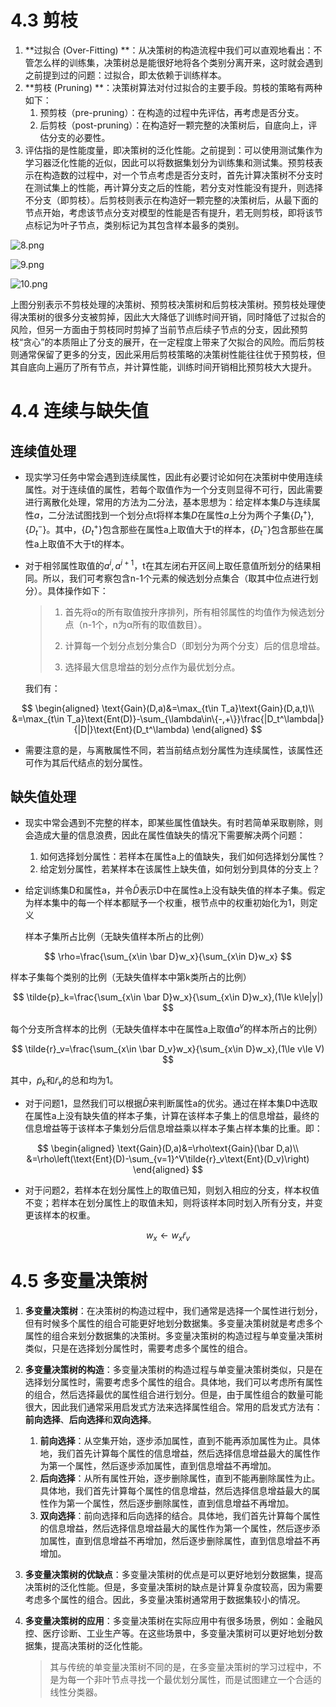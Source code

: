 # 4.3 剪枝

1. **过拟合 (Over-Fitting) **：从决策树的构造流程中我们可以直观地看出：不管怎么样的训练集，决策树总是能很好地将各个类别分离开来，这时就会遇到之前提到过的问题：过拟合，即太依赖于训练样本。
2. **剪枝 (Pruning) **：决策树算法对付过拟合的主要手段。剪枝的策略有两种如下：
   1. 预剪枝（pre-pruning）：在构造的过程中先评估，再考虑是否分支。
   2. 后剪枝（post-pruning）：在构造好一颗完整的决策树后，自底向上，评估分支的必要性。
3. 评估指的是性能度量，即决策树的泛化性能。之前提到：可以使用测试集作为学习器泛化性能的近似，因此可以将数据集划分为训练集和测试集。预剪枝表示在构造数的过程中，对一个节点考虑是否分支时，首先计算决策树不分支时在测试集上的性能，再计算分支之后的性能，若分支对性能没有提升，则选择不分支（即剪枝）。后剪枝则表示在构造好一颗完整的决策树后，从最下面的节点开始，考虑该节点分支对模型的性能是否有提升，若无则剪枝，即将该节点标记为叶子节点，类别标记为其包含样本最多的类别。

![8.png](https://i.loli.net/2018/10/17/5bc728ec80d34.png)

![9.png](https://i.loli.net/2018/10/17/5bc728ec9e330.png)

![10.png](https://i.loli.net/2018/10/17/5bc728ec9d497.png)

上图分别表示不剪枝处理的决策树、预剪枝决策树和后剪枝决策树。预剪枝处理使得决策树的很多分支被剪掉，因此大大降低了训练时间开销，同时降低了过拟合的风险，但另一方面由于剪枝同时剪掉了当前节点后续子节点的分支，因此预剪枝“贪心”的本质阻止了分支的展开，在一定程度上带来了欠拟合的风险。而后剪枝则通常保留了更多的分支，因此采用后剪枝策略的决策树性能往往优于预剪枝，但其自底向上遍历了所有节点，并计算性能，训练时间开销相比预剪枝大大提升。

# 4.4 连续与缺失值
## 连续值处理
- 现实学习任务中常会遇到连续属性，因此有必要讨论如何在决策树中使用连续属性。对于连续值的属性，若每个取值作为一个分支则显得不可行，因此需要进行离散化处理，常用的方法为二分法，基本思想为：给定样本集$D$与连续属性$a$，二分法试图找到一个划分点t将样本集$D$在属性$a$上分为两个子集$\{D^+_t\},\{D^-_t\}$。其中，$\{D^+_t\}$包含那些在属性a上取值大于t的样本，$\{D^-_t\}$包含那些在属性a上取值不大于t的样本。

- 对于相邻属性取值的$a^i,a^{i+1}$，t在其左闭右开区间上取任意值所划分的结果相同。所以，我们可考察包含n-1个元素的候选划分点集合（取其中位点进行划分）。具体操作如下：
   > 1. 首先将α的所有取值按升序排列，所有相邻属性的均值作为候选划分点（n-1个，n为α所有的取值数目）。
   >
   > 2. 计算每一个划分点划分集合D（即划分为两个分支）后的信息增益。
   >
   > 3. 选择最大信息增益的划分点作为最优划分点。
   >
   我们有：

$$
\begin{aligned}
   \text{Gain}(D,a)&=\max_{t\in T_a}\text{Gain}(D,a,t)\\
   &=\max_{t\in T_a}\text{Ent(D)}-\sum_{\lambda\in\{-,+\}}\frac{|D_t^\lambda|}{|D|}\text{Ent}(D_t^\lambda)
\end{aligned}
$$

- 需要注意的是，与离散属性不同，若当前结点划分属性为连续属性，该属性还 可作为其后代结点的划分属性。

## 缺失值处理

- 现实中常会遇到不完整的样本，即某些属性值缺失。有时若简单采取剔除，则会造成大量的信息浪费，因此在属性值缺失的情况下需要解决两个问题：
   1. 如何选择划分属性：若样本在属性a上的值缺失，我们如何选择划分属性？
   2. 给定划分属性，若某样本在该属性上缺失值，如何划分到具体的分支上？

- 给定训练集D和属性a，并令$\bar D$表示D中在属性a上没有缺失值的样本子集。假定为样本集中的每一个样本都赋予一个权重，根节点中的权重初始化为1，则定义

   样本子集所占比例（无缺失值样本所占的比例）

$$
   \rho=\frac{\sum_{x\in \bar D}w_x}{\sum_{x\in D}w_x}
$$

样本子集每个类别的比例（无缺失值样本中第k类所占的比例）

$$
   \tilde{p}_k=\frac{\sum_{x\in \bar D}w_x}{\sum_{x\in D}w_x},(1\le k\le|y|)
$$

每个分支所含样本的比例（无缺失值样本中在属性a上取值$a^v$的样本所占的比例）

$$
   \tilde{r}_v=\frac{\sum_{x\in \bar D_v}w_x}{\sum_{x\in D}w_x},(1\le v\le V)
$$

   其中，$\tilde{p}_k$和$\tilde{r}_v$的总和均为1。

- 对于问题1，显然我们可以根据$\bar D$来判断属性a的优劣。通过在样本集D中选取在属性a上没有缺失值的样本子集，计算在该样本子集上的信息增益，最终的信息增益等于该样本子集划分后信息增益乘以样本子集占样本集的比重。即：
  
$$
   \begin{aligned}
      \text{Gain}(D,a)&=\rho\text{Gain}(\bar D,a)\\
      &=\rho\left(\text{Ent}(D)-\sum_{v=1}^V\tilde{r}_v\text{Ent}(D_v)\right)
   \end{aligned}
$$
   
- 对于问题2，若样本在划分属性上的取值已知，则划入相应的分支，样本权值不变；若样本在划分属性上的取值未知，则将该样本同时划入所有分支，并变更该样本的权重。
  
$$
   w_x\leftarrow w_x\tilde{r}_v
$$

# 4.5 多变量决策树
1. **多变量决策树**：在决策树的构造过程中，我们通常是选择一个属性进行划分，但有时候多个属性的组合可能更好地划分数据集。多变量决策树就是考虑多个属性的组合来划分数据集的决策树。多变量决策树的构造过程与单变量决策树类似，只是在选择划分属性时，需要考虑多个属性的组合。

2. **多变量决策树的构造**：多变量决策树的构造过程与单变量决策树类似，只是在选择划分属性时，需要考虑多个属性的组合。具体地，我们可以考虑所有属性的组合，然后选择最优的属性组合进行划分。但是，由于属性组合的数量可能很大，因此我们通常采用启发式方法来选择属性组合。常用的启发式方法有：**前向选择**、**后向选择**和**双向选择**。
   1. **前向选择**：从空集开始，逐步添加属性，直到不能再添加属性为止。具体地，我们首先计算每个属性的信息增益，然后选择信息增益最大的属性作为第一个属性，然后逐步添加属性，直到信息增益不再增加。
   2. **后向选择**：从所有属性开始，逐步删除属性，直到不能再删除属性为止。具体地，我们首先计算每个属性的信息增益，然后选择信息增益最大的属性作为第一个属性，然后逐步删除属性，直到信息增益不再增加。
   3. **双向选择**：前向选择和后向选择的结合。具体地，我们首先计算每个属性的信息增益，然后选择信息增益最大的属性作为第一个属性，然后逐步添加属性，直到信息增益不再增加，然后逐步删除属性，直到信息增益不再增加。
   
3. **多变量决策树的优缺点**：多变量决策树的优点是可以更好地划分数据集，提高决策树的泛化性能。但是，多变量决策树的缺点是计算复杂度较高，因为需要考虑多个属性的组合。因此，多变量决策树通常用于数据集较小的情况。

4. **多变量决策树的应用**：多变量决策树在实际应用中有很多场景，例如：金融风控、医疗诊断、工业生产等。在这些场景中，多变量决策树可以更好地划分数据集，提高决策树的泛化性能。

   > 其与传统的单变量决策树不同的是，在多变量决策树的学习过程中，不是为每一个非叶节点寻找一个最优划分属性，而是试图建立一个合适的线性分类器。

